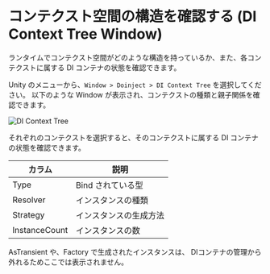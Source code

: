 # コンテクスト空間の構造を確認する (DI Context Tree Window)

ランタイムでコンテクスト空間がどのような構造を持っているか、また、各コンテクストに属する DI コンテナの状態を確認できます。

Unity のメニューから、```Window > Doinject > DI Context Tree``` を選択してください。
以下のような Window が表示され、コンテクストの種類と親子関係を確認できます。

![DI Context Tree](DIContextTree_Bindings.png)

それぞれのコンテクストを選択すると、そのコンテクストに属する DI コンテナの状態を確認できます。

| カラム           | 説明         |
|---------------|------------|
| Type          | Bind されている型 |
| Resolver      | インスタンスの種類  |
| Strategy      | インスタンスの生成方法 |
| InstanceCount | インスタンスの数   |

AsTransient や、Factory で生成されたインスタンスは、 DIコンテナの管理から外れるためここでは表示されません。

